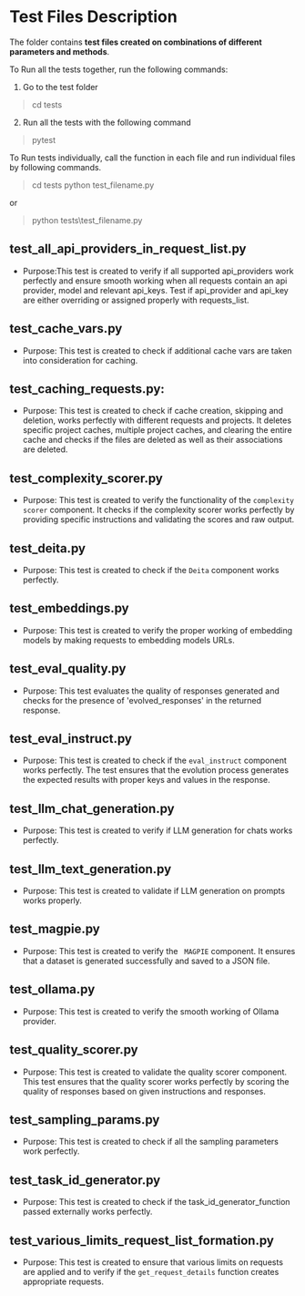 # Test Files Description

The folder contains **test files created on combinations of different parameters and methods**.

To Run all the tests together, run the following commands:

1. Go to the test folder
> cd tests

2. Run all the tests with the following command
> pytest

To Run tests individually, call the function in each file and run individual files by following commands.

> cd tests
> python test_filename.py

or 
> python tests\test_filename.py

## test_all_api_providers_in_request_list.py
- Purpose:This test is created to verify if all supported api_providers work perfectly and ensure smooth working when all requests contain an api provider, model and relevant api_keys. Test if api_provider and api_key are either overriding or assigned properly  with requests_list.


## test_cache_vars.py
- Purpose: This test is created to check if additional cache vars are taken into consideration for caching.

## test_caching_requests.py:
- Purpose: This test is created to check if cache creation, skipping and deletion, works perfectly with different requests and projects. It deletes specific project caches, multiple project caches, and clearing the entire cache and checks if the files are deleted as well as their associations are deleted.

## test_complexity_scorer.py
- Purpose: This test is created to verify the functionality of the `complexity scorer` component. It checks if the complexity scorer works perfectly by providing specific instructions and validating the scores and raw output.

## test_deita.py
- Purpose: This test is created to check if the `Deita` component works perfectly.

## test_embeddings.py
- Purpose: This test is created to verify the proper working of embedding models by making requests to embedding models URLs. 

## test_eval_quality.py
- Purpose: This test evaluates the quality of responses generated and checks for the presence of 'evolved_responses' in the returned response.

## test_eval_instruct.py
- Purpose: This test is created to check if the `eval_instruct` component works perfectly. The test ensures that the evolution process generates the expected results with proper keys and values in the response.

## test_llm_chat_generation.py
- Purpose: This test is created to verify if LLM generation for chats works perfectly.

## test_llm_text_generation.py
- Purpose: This test is created to validate if LLM generation on prompts works properly.

## test_magpie.py
- Purpose: This test is created to verify the ` MAGPIE` component. It ensures that a dataset is generated successfully and saved to a JSON file.

## test_ollama.py
- Purpose: This test is created  to verify the smooth working of Ollama provider.

## test_quality_scorer.py
- Purpose: This test is created to validate the quality scorer component. This test ensures that the quality scorer works perfectly by scoring the quality of responses based on given instructions and responses.

## test_sampling_params.py
- Purpose: This test is created to check if all the sampling parameters work perfectly.

## test_task_id_generator.py
- Purpose: This test is created to check if the task_id_generator_function passed externally works perfectly.

## test_various_limits_request_list_formation.py
- Purpose: This test is created to ensure that various limits on requests are applied and to verify if the `get_request_details` function creates appropriate requests.
